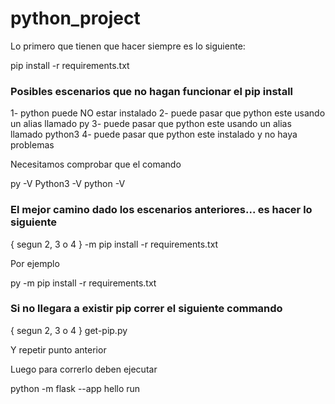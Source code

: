 # python_project

Lo primero que tienen que hacer siempre es lo siguiente:

pip install -r requirements.txt

### Posibles escenarios que no hagan funcionar el pip install
1- python puede NO estar instalado
2- puede pasar que python este usando un alias llamado py
3- puede pasar que python este usando un alias llamado python3
4- puede pasar que python este instalado y no haya problemas

Necesitamos comprobar que el comando

py -V
Python3 -V
python -V

### El mejor camino dado los escenarios anteriores... es hacer lo siguiente

{ segun 2, 3 o 4 }  -m pip install -r requirements.txt

Por ejemplo

py -m pip install -r requirements.txt


### Si no llegara a existir pip correr el siguiente commando

{ segun 2, 3 o 4 } get-pip.py

Y repetir punto anterior

Luego para correrlo deben ejecutar

python -m flask --app hello run